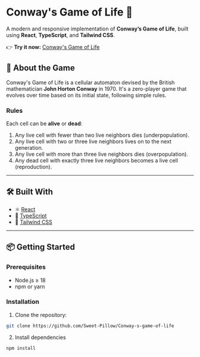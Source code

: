 # Conway's Game of Life 🧬

A modern and responsive implementation of **Conway’s Game of Life**, built using **React**, **TypeScript**, and **Tailwind CSS**.

👉 **Try it now:** [Conway's Game of Life
](https://sweet-pillow.github.io/)

## 🧠 About the Game

Conway's Game of Life is a cellular automaton devised by the British mathematician **John Horton Conway** in 1970. It's a zero-player game that evolves over time based on its initial state, following simple rules.

### Rules

Each cell can be **alive** or **dead**:
1. Any live cell with fewer than two live neighbors dies (underpopulation).
2. Any live cell with two or three live neighbors lives on to the next generation.
3. Any live cell with more than three live neighbors dies (overpopulation).
4. Any dead cell with exactly three live neighbors becomes a live cell (reproduction).

---

## 🛠️ Built With

- ⚛️ [React](https://reactjs.dev/)
- 🧱 [TypeScript](https://www.typescriptlang.org/)
- 🎨 [Tailwind CSS](https://tailwindcss.com/)

---

## 📦 Getting Started

### Prerequisites

- Node.js ≥ 18
- npm or yarn

### Installation

1. Clone the repository:
```bash
git clone https://github.com/Sweet-Pillow/Conway-s-game-of-life
```

2. Install dependencies

```bash
npm install
```
